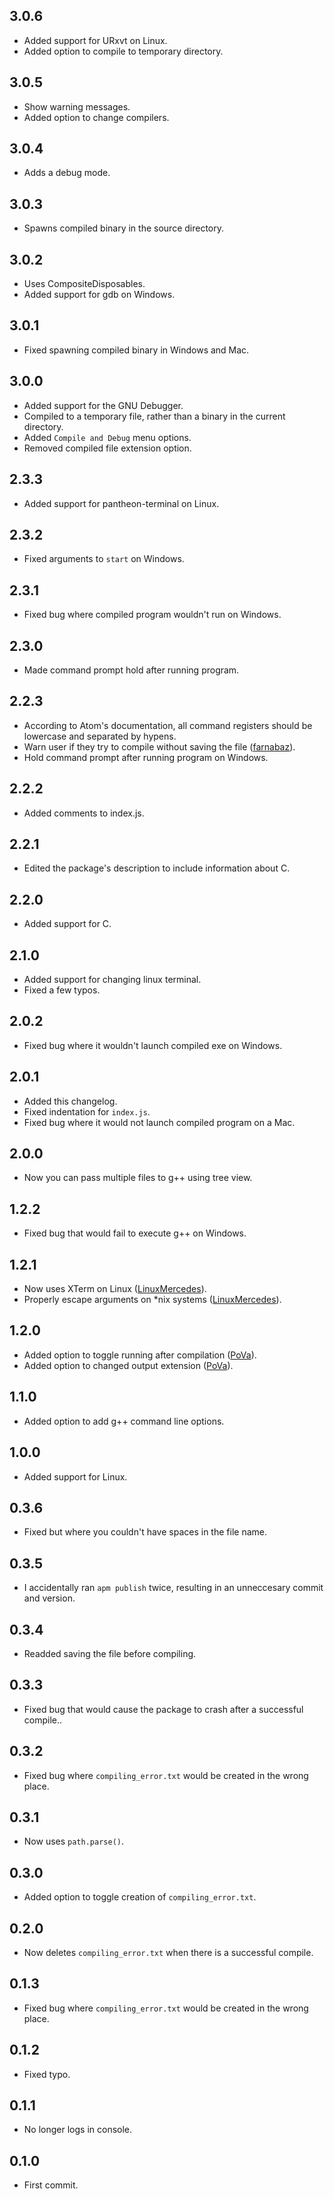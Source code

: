 ## 3.0.6
* Added support for URxvt on Linux.
* Added option to compile to temporary directory.

## 3.0.5
* Show warning messages.
* Added option to change compilers.

## 3.0.4
* Adds a debug mode.

## 3.0.3
* Spawns compiled binary in the source directory.

## 3.0.2
* Uses CompositeDisposables.
* Added support for gdb on Windows.

## 3.0.1
* Fixed spawning compiled binary in Windows and Mac.

## 3.0.0
* Added support for the GNU Debugger.
* Compiled to a temporary file, rather than a binary in the current directory.
* Added `Compile and Debug` menu options.
* Removed compiled file extension option.

## 2.3.3
* Added support for pantheon-terminal on Linux.

## 2.3.2
* Fixed arguments to `start` on Windows.

## 2.3.1
* Fixed bug where compiled program wouldn't run on Windows.

## 2.3.0
* Made command prompt hold after running program.

## 2.2.3
* According to Atom's documentation, all command registers should be lowercase and separated by hypens.
* Warn user if they try to compile without saving the file ([farnabaz](https://github.com/farnabaz)).
* Hold command prompt after running program on Windows.

## 2.2.2
* Added comments to index.js.

## 2.2.1
* Edited the package's description to include information about C.

## 2.2.0
* Added support for C.

## 2.1.0
* Added support for changing linux terminal.
* Fixed a few typos.

## 2.0.2
* Fixed bug where it wouldn't launch compiled exe on Windows.

## 2.0.1
* Added this changelog.
* Fixed indentation for `index.js`.
* Fixed bug where it would not launch compiled program on a Mac.

## 2.0.0
* Now you can pass multiple files to g++ using tree view.

## 1.2.2
* Fixed bug that would fail to execute g++ on Windows.

## 1.2.1
* Now uses XTerm on Linux ([LinuxMercedes](https://github.com/LinuxMercedes)).
* Properly escape arguments on \*nix systems ([LinuxMercedes](https://github.com/LinuxMercedes)).

## 1.2.0
* Added option to toggle running after compilation ([PoVa](https://github.com/PoVa)).
* Added option to changed output extension ([PoVa](https://github.com/PoVa)).

## 1.1.0
* Added option to add g++ command line options.

## 1.0.0
* Added support for Linux.

## 0.3.6
* Fixed but where you couldn't have spaces in the file name.

## 0.3.5
* I accidentally ran `apm publish` twice, resulting in an unneccesary commit and version.

## 0.3.4
* Readded saving the file before compiling.

## 0.3.3
* Fixed bug that would cause the package to crash after a successful compile..

## 0.3.2
* Fixed bug where `compiling_error.txt` would be created in the wrong place.

## 0.3.1
* Now uses `path.parse()`.

## 0.3.0
* Added option to toggle creation of `compiling_error.txt`.

## 0.2.0
* Now deletes `compiling_error.txt` when there is a successful compile.

## 0.1.3
* Fixed bug where `compiling_error.txt` would be created in the wrong place.

## 0.1.2
* Fixed typo.

## 0.1.1
* No longer logs in console.

## 0.1.0
* First commit.
